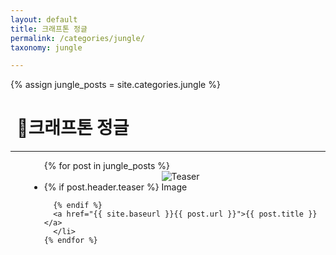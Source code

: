 ```yaml
---
layout: default
title: 크래프톤 정글
permalink: /categories/jungle/
taxonomy: jungle

---
```

{% assign jungle_posts = site.categories.jungle %}

<h1 style="margin-left: 10px;">📌크래프톤 정글</h1>
<hr>
<div class="entries-{{ entries_layout }}" style="margin-left: 30px;">
  <ul>
    {% for post in jungle_posts %}
      <li>
      {% if post.header.teaser %}
      <img src="{{ post.header.teaser }}" alt="Teaser Image" style="max-width:100px;">

      {% endif %}
      <a href="{{ site.baseurl }}{{ post.url }}">{{ post.title }}</a>
      </li>
    {% endfor %}
  </ul>
</div>